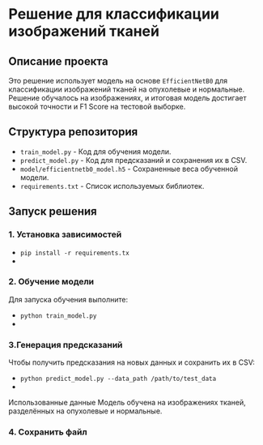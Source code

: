 

# Решение для классификации изображений тканей

## Описание проекта
Это решение использует модель на основе `EfficientNetB0` для классификации изображений тканей на опухолевые и нормальные. Решение обучалось на изображениях, и итоговая модель достигает высокой точности и F1 Score на тестовой выборке.

## Структура репозитория
- `train_model.py` - Код для обучения модели.
- `predict_model.py` - Код для предсказаний и сохранения их в CSV.
- `model/efficientnetb0_model.h5` - Сохраненные веса обученной модели.
- `requirements.txt` - Список используемых библиотек.

## Запуск решения

### 1. Установка зависимостей
- `pip install -r requirements.tx`
-
### 2. Обучение модели
Для запуска обучения выполните:
- `python train_model.py`
- 
### 3.Генерация предсказаний

Чтобы получить предсказания на новых данных и сохранить их в CSV:
- `python predict_model.py --data_path /path/to/test_data`
- 
Использованные данные
Модель обучена на изображениях тканей, разделённых на опухолевые и нормальные.

### 4. Сохранить файл




